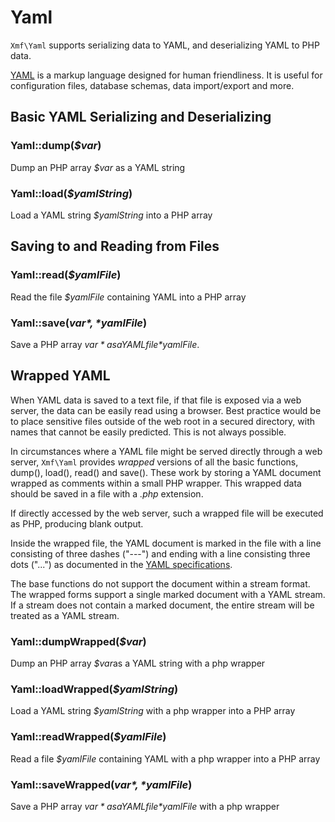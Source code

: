 # Yaml
`Xmf\Yaml` supports serializing data to YAML, and deserializing YAML to PHP data.

[YAML](http://yaml.org/) is a markup language designed for human friendliness. It is useful for
configuration files, database schemas, data import/export and more.

## Basic YAML Serializing and Deserializing

### Yaml::dump(*$var*)

Dump an PHP array *$var* as a YAML string

### Yaml::load(*$yamlString*)

Load a YAML string *$yamlString* into a PHP array

## Saving to and Reading from Files

### Yaml::read(*$yamlFile*)

Read the file *$yamlFile* containing YAML into a PHP array

### Yaml::save(*$var*, *$yamlFile*)

Save a PHP array *$var* as a YAML file *$yamlFile*.

## Wrapped YAML

When YAML data is saved to a text file, if that file is exposed via a web server, the data can be easily
read using a browser. Best practice would be to place sensitive files outside of the web root in a secured
directory, with names that cannot be easily predicted. This is not always possible.

In circumstances where a YAML file might be served directly through a web server, `Xmf\Yaml` provides
*wrapped* versions of all the basic functions, dump(), load(), read() and save(). These work by storing
a YAML document wrapped as comments within a small PHP wrapper. This wrapped data should be saved in a file
with a *.php* extension.

If directly accessed by the web server, such a wrapped file will be executed as PHP, producing blank output.

Inside the wrapped file, the YAML document is marked in the file with a line consisting of three dashes ("---")
and ending with a line consisting three dots ("...") as documented in the
[YAML specifications](http://yaml.org/spec/1.1/#id857577).

The base functions do not support the document within a stream format. The wrapped forms support a single
marked document with a YAML stream. If a stream does not contain a marked document, the entire stream will be
treated as a YAML stream.

### Yaml::dumpWrapped(*$var*)
Dump an PHP array *$var*as a YAML string with a php wrapper

### Yaml::loadWrapped(*$yamlString*)
Load a YAML string *$yamlString* with a php wrapper into a PHP array

### Yaml::readWrapped(*$yamlFile*)
Read a file *$yamlFile* containing YAML with a php wrapper into a PHP array

### Yaml::saveWrapped(*$var*, *$yamlFile*)
Save a PHP array *$var* as a YAML file *$yamlFile* with a php wrapper
